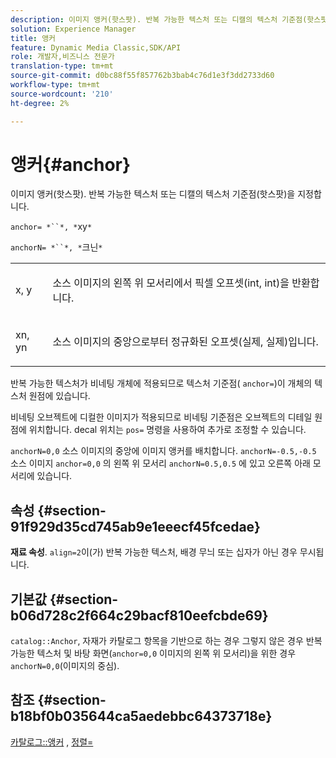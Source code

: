 ```yaml
---
description: 이미지 앵커(핫스팟). 반복 가능한 텍스처 또는 디캘의 텍스처 기준점(핫스팟)을 지정합니다.
solution: Experience Manager
title: 앵커
feature: Dynamic Media Classic,SDK/API
role: 개발자,비즈니스 전문가
translation-type: tm+mt
source-git-commit: d0bc88f55f857762b3bab4c76d1e3f3dd2733d60
workflow-type: tm+mt
source-wordcount: '210'
ht-degree: 2%

---
```



# 앵커{#anchor}

이미지 앵커(핫스팟). 반복 가능한 텍스처 또는 디캘의 텍스처 기준점(핫스팟)을 지정합니다.

`anchor= *``*, *`xy`*`

`anchorN= *``*, *`크닌`*`

<table id="simpletable_1D8E91D8424A424787C4D20C9B040115"> 
 <tr class="strow"> 
  <td class="stentry"> <p><span class="varname"> x</span>,  <span class="varname"> y</span> </p></td> 
  <td class="stentry"> <p>소스 이미지의 왼쪽 위 모서리에서 픽셀 오프셋(int, int)을 반환합니다. </p></td> 
 </tr> 
 <tr class="strow"> 
  <td class="stentry"> <p><span class="varname"> xn</span>,  <span class="varname"> yn</span> </p></td> 
  <td class="stentry"> <p>소스 이미지의 중앙으로부터 정규화된 오프셋(실제, 실제)입니다. </p></td> 
 </tr> 
</table>

반복 가능한 텍스처가 비네팅 개체에 적용되므로 텍스처 기준점( `anchor=`)이 개체의 텍스처 원점에 있습니다.

비네팅 오브젝트에 디컬한 이미지가 적용되므로 비네팅 기준점은 오브젝트의 디테일 원점에 위치합니다. decal 위치는 `pos=` 명령을 사용하여 추가로 조정할 수 있습니다.

`anchorN=0,0` 소스 이미지의 중앙에 이미지 앵커를 배치합니다. `anchorN=-0.5,-0.5` 소스 이미지 `anchor=0,0` 의 왼쪽 위 모서리 `anchorN=0.5,0.5` 에 있고 오른쪽 아래 모서리에 있습니다.

## 속성 {#section-91f929d35cd745ab9e1eeecf45fcedae}

**재료 속성**. `align=2`이(가) 반복 가능한 텍스처, 배경 무늬 또는 십자가 아닌 경우 무시됩니다.

## 기본값 {#section-b06d728c2f664c29bacf810eefcbde69}

`catalog::Anchor`, 자재가 카탈로그 항목을 기반으로 하는 경우 그렇지 않은 경우 반복 가능한 텍스처 및 바탕 화면(`anchor=0,0` 이미지의 왼쪽 위 모서리)을 위한 경우 `anchorN=0,0`(이미지의 중심).

## 참조 {#section-b18bf0b035644ca5aedebbc64373718e}

[카탈로그::앵커](../../../../../ir-api/material-cat/image-rendering-api-ref/c-ir-material-catalog/c-ir-material-data-reference/r-ir-cat-anchor.md#reference-d9b1d49db1fc440686f64b84453297ab) ,  [정렬=](../../../../../ir-api/http-protocol/image-rendering-api-ref/c-ir-http-protocol-ref/c-ir-http-protocol-command-reference/r-ir-align.md#reference-4d63baa522ce42f9b15167ba34c5c6a7)
